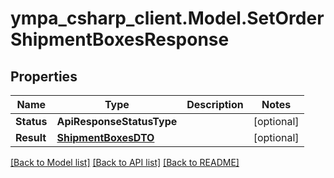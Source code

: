 # ympa_csharp_client.Model.SetOrderShipmentBoxesResponse

## Properties

Name | Type | Description | Notes
------------ | ------------- | ------------- | -------------
**Status** | **ApiResponseStatusType** |  | [optional] 
**Result** | [**ShipmentBoxesDTO**](ShipmentBoxesDTO.md) |  | [optional] 

[[Back to Model list]](../README.md#documentation-for-models) [[Back to API list]](../README.md#documentation-for-api-endpoints) [[Back to README]](../README.md)


